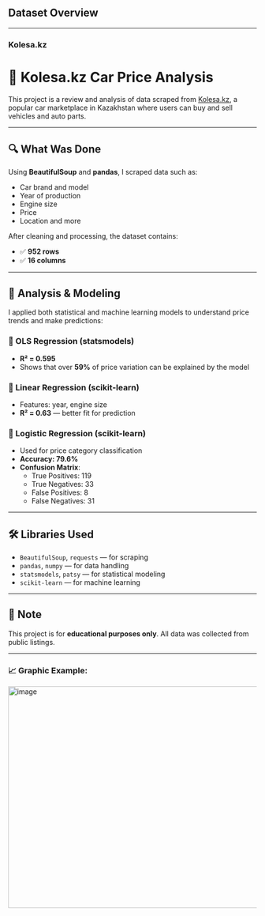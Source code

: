 ## Dataset Overview
--- 
### Kolesa.kz
# 🚗 Kolesa.kz Car Price Analysis

This project is a review and analysis of data scraped from [Kolesa.kz](https://kolesa.kz), a popular car marketplace in Kazakhstan where users can buy and sell vehicles and auto parts.

---

## 🔍 What Was Done

Using **BeautifulSoup** and **pandas**, I scraped data such as:

- Car brand and model  
- Year of production  
- Engine size  
- Price  
- Location and more

After cleaning and processing, the dataset contains:

- ✅ **952 rows**  
- ✅ **16 columns**

---

## 🧪 Analysis & Modeling

I applied both statistical and machine learning models to understand price trends and make predictions:

### 🔹 OLS Regression (statsmodels)

- **R² = 0.595**
- Shows that over **59%** of price variation can be explained by the model

### 🔹 Linear Regression (scikit-learn)

- Features: year, engine size  
- **R² = 0.63** — better fit for prediction

### 🔹 Logistic Regression (scikit-learn)

- Used for price category classification  
- **Accuracy: 79.6%**  
- **Confusion Matrix**:
  - True Positives: 119  
  - True Negatives: 33  
  - False Positives: 8  
  - False Negatives: 31  

---

## 🛠 Libraries Used

- `BeautifulSoup`, `requests` — for scraping  
- `pandas`, `numpy` — for data handling  
- `statsmodels`, `patsy` — for statistical modeling  
- `scikit-learn` — for machine learning

---

## 📎 Note

This project is for **educational purposes only**. All data was collected from public listings.


---
### 📈 Graphic Example:
<img width="1369" height="449" alt="image" src="https://github.com/user-attachments/assets/e616227e-2db5-4e44-95f4-ae3a44d1e3c6" />


